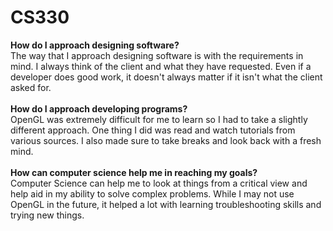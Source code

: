 # CS330
**How do I approach designing software?**<br />
The way that I approach designing software is with the requirements in mind. I always think of the client and what they have requested. Even if a developer does good work, it doesn't always matter if it isn't what the client asked for. <br/>
<br />
**How do I approach developing programs?**<br />
OpenGL was extremely difficult for me to learn so I had to take a slightly different approach. One thing I did was read and watch tutorials from various sources. I also made sure to take breaks and look back with a fresh mind. <br />
<br />
**How can computer science help me in reaching my goals?**<br />
Computer Science can help me to look at things from a critical view and help aid in my ability to solve complex problems. While I may not use OpenGL in the future, it helped a lot with learning troubleshooting skills and trying new things. <br />
<br />

